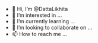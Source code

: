 - 👋 Hi, I’m @DattaLikhita
- 👀 I’m interested in ...
- 🌱 I’m currently learning ...
- 💞️ I’m looking to collaborate on ...
- 📫 How to reach me ...

<!---
DattaLikhita/DattaLikhita is a ✨ special ✨ repository because its `README.md` (this file) appears on your GitHub profile.
You can click the Preview link to take a look at your changes.
--->
